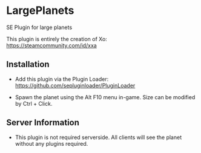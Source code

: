 # LargePlanets
SE Plugin for large planets

This plugin is entirely the creation of Xo: https://steamcommunity.com/id/xxa

## Installation

- Add this plugin via the Plugin Loader: https://github.com/sepluginloader/PluginLoader

- Spawn the planet using the Alt F10 menu in-game. Size can be modified by Ctrl + Click.

## Server Information

- This plugin is not required serverside. All clients will see the planet without any plugins required.
